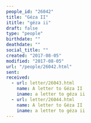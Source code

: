 ```yaml
---
people_id: "26042"
title: "Géza II"
ititle: "géza ii"
draft: false
type: "people"
birthdate: ""
deathdate: ""
social_title: ""
created: "2017-08-05"
modified: "2017-08-05"
url: "/people/26042.html"
sent:
received:
  - url: letter/26043.html
    name: A letter to Géza II 
    iname: a letter to géza ii 
  - url: letter/26044.html
    name: A letter to Géza II 
    iname: a letter to géza ii 
---
```

